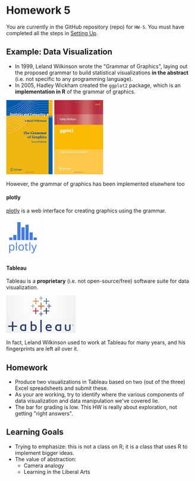 Homework 5
================

You are currently in the GitHub repository (repo) for `HW-5`. You must have completed all the steps in [Setting Up](https://rudeboybert.github.io/MATH216/jekyll/update/2016/09/12/getting-started.html).

Example: Data Visualization
---------------------------

-   In 1999, Leland Wilkinson wrote the "Grammar of Graphics", laying out the proposed grammar to build statistical visualizations **in the abstract** (i.e. not specific to any programming language).
-   In 2005, Hadley Wickham created the `ggplot2` package, which is an **implementation in R** of the grammar of graphics.

<img src="figure/grammar_of_graphics.jpg" alt="Drawing" style="height: 200px;"/> <img src="figure/ggplot2.jpg" alt="Drawing" style="height: 200px;"/>

However, the grammar of graphics has been implemented elsewhere too

#### plotly

[plotly](https://plot.ly/) is a web interface for creating graphics using the grammar.

<img src="figure/plotly.png" alt="Drawing" style="height: 100px;"/>

#### Tableau

Tableau is a **proprietary** (i.e. not open-source/free) software suite for data visualization.

<img src="figure/tableau.png" alt="Drawing" style="height: 100px;"/>

In fact, Leland Wilkinson used to work at Tableau for many years, and his fingerprints are left all over it.

Homework
--------

-   Produce two visualizations in Tableau based on two (out of the three) Excel spreadsheets and submit these.
-   As your are working, try to identify where the various components of data visualization and data manipulation we've covered lie.
-   The bar for grading is low. This HW is really about exploration, not getting "right answers".

Learning Goals
--------------

-   Trying to emphasize: this is not a class on R; it is a class that uses R to implement bigger ideas.
-   The value of abstraction:
    -   Camera analogy
    -   Learning in the Liberal Arts
